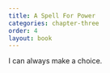 ```yaml
---
title: A Spell For Power
categories: chapter-three
order: 4
layout: book
---
```

I can always make a choice.
